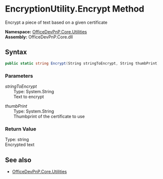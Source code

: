 # EncryptionUtility.Encrypt Method  
Encrypt a piece of text based on a given certificate  

**Namespace:** [OfficeDevPnP.Core.Utilities](OfficeDevPnP.Core.Utilities.md)  
**Assembly:** OfficeDevPnP.Core.dll  
## Syntax
```C#
public static string Encrypt(String stringToEncrypt, String thumbPrint)
```
### Parameters
*stringToEncrypt*  
&emsp;&emsp;Type: System.String  
&emsp;&emsp;Text to encrypt  

*thumbPrint*  
&emsp;&emsp;Type: System.String  
&emsp;&emsp;Thumbprint of the certificate to use  

### Return Value
Type: string  
Encrypted text

## See also
- [OfficeDevPnP.Core.Utilities](OfficeDevPnP.Core.Utilities.md)
